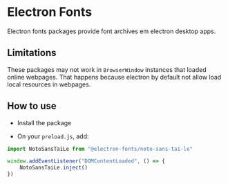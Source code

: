# Electron Fonts

Electron fonts packages provide font archives em electron desktop apps.

## Limitations

These packages may not work in `BrowserWindow` instances that loaded online webpages. That happens because electron by default not allow load local resources in webpages.

## How to use

* Install the package

* On your `preload.js`, add:

```ts
import NotoSansTaiLe from "@electron-fonts/noto-sans-tai-le"

window.addEventListener("DOMContentLoaded", () => {
    NotoSansTaiLe.inject()
})
```